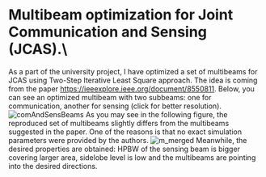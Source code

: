# Multibeam optimization for Joint Communication and Sensing (JCAS).\
As a part of the university project, I have optimized a set of multibeams for JCAS using Two-Step Iterative Least Square approach. The idea is coming from the
paper https://ieeexplore.ieee.org/document/8550811. 
Below, you can see an optimized multibeam with two subbeams: one for communication, another for sensing (click for better resolution).
![comAndSensBeams](https://user-images.githubusercontent.com/49762976/173124245-c8179273-62e8-464c-b4c3-09ebd1afa906.png)
As you may see in the following figure, the reproduced set of multibeams slightly differs from the multibeams suggested in the paper. One of the reasons is that no exact
simulation parameters were provided by the authors.
![m_merged](https://user-images.githubusercontent.com/49762976/173126120-8a58afea-2682-4f6f-90b1-d6f487fc4349.png)
Meanwhile, the desired properties are obtained: HPBW of the sensing beam is bigger covering larger area, sidelobe level is low and the multibeams are pointing into
the desired directions.
